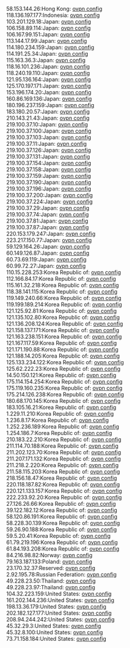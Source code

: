 58.153.144.26:Hong Kong: [ovpn config](vpn/58_153_144_26.ovpn)  
118.136.197.177:Indonesia: [ovpn config](vpn/118_136_197_177.ovpn)  
103.201.129.18:Japan: [ovpn config](vpn/103_201_129_18.ovpn)  
106.158.89.114:Japan: [ovpn config](vpn/106_158_89_114.ovpn)  
106.167.99.151:Japan: [ovpn config](vpn/106_167_99_151.ovpn)  
113.144.17.99:Japan: [ovpn config](vpn/113_144_17_99.ovpn)  
114.180.234.159:Japan: [ovpn config](vpn/114_180_234_159.ovpn)  
114.191.25.34:Japan: [ovpn config](vpn/114_191_25_34.ovpn)  
115.163.36.3:Japan: [ovpn config](vpn/115_163_36_3.ovpn)  
118.16.101.236:Japan: [ovpn config](vpn/118_16_101_236.ovpn)  
118.240.19.110:Japan: [ovpn config](vpn/118_240_19_110.ovpn)  
121.95.136.164:Japan: [ovpn config](vpn/121_95_136_164.ovpn)  
125.170.197.171:Japan: [ovpn config](vpn/125_170_197_171.ovpn)  
153.196.174.20:Japan: [ovpn config](vpn/153_196_174_20.ovpn)  
160.86.169.136:Japan: [ovpn config](vpn/160_86_169_136.ovpn)  
180.196.237.159:Japan: [ovpn config](vpn/180_196_237_159.ovpn)  
183.180.20.57:Japan: [ovpn config](vpn/183_180_20_57.ovpn)  
210.143.21.43:Japan: [ovpn config](vpn/210_143_21_43.ovpn)  
219.100.37.10:Japan: [ovpn config](vpn/219_100_37_10.ovpn)  
219.100.37.100:Japan: [ovpn config](vpn/219_100_37_100.ovpn)  
219.100.37.103:Japan: [ovpn config](vpn/219_100_37_103.ovpn)  
219.100.37.11:Japan: [ovpn config](vpn/219_100_37_11.ovpn)  
219.100.37.126:Japan: [ovpn config](vpn/219_100_37_126.ovpn)  
219.100.37.131:Japan: [ovpn config](vpn/219_100_37_131.ovpn)  
219.100.37.154:Japan: [ovpn config](vpn/219_100_37_154.ovpn)  
219.100.37.158:Japan: [ovpn config](vpn/219_100_37_158.ovpn)  
219.100.37.159:Japan: [ovpn config](vpn/219_100_37_159.ovpn)  
219.100.37.190:Japan: [ovpn config](vpn/219_100_37_190.ovpn)  
219.100.37.196:Japan: [ovpn config](vpn/219_100_37_196.ovpn)  
219.100.37.200:Japan: [ovpn config](vpn/219_100_37_200.ovpn)  
219.100.37.224:Japan: [ovpn config](vpn/219_100_37_224.ovpn)  
219.100.37.29:Japan: [ovpn config](vpn/219_100_37_29.ovpn)  
219.100.37.74:Japan: [ovpn config](vpn/219_100_37_74.ovpn)  
219.100.37.81:Japan: [ovpn config](vpn/219_100_37_81.ovpn)  
219.100.37.87:Japan: [ovpn config](vpn/219_100_37_87.ovpn)  
220.153.179.247:Japan: [ovpn config](vpn/220_153_179_247.ovpn)  
223.217.150.77:Japan: [ovpn config](vpn/223_217_150_77.ovpn)  
59.129.164.26:Japan: [ovpn config](vpn/59_129_164_26.ovpn)  
60.149.126.87:Japan: [ovpn config](vpn/60_149_126_87.ovpn)  
60.73.69.119:Japan: [ovpn config](vpn/60_73_69_119.ovpn)  
60.99.72.27:Japan: [ovpn config](vpn/60_99_72_27.ovpn)  
110.15.228.253:Korea Republic of: [ovpn config](vpn/110_15_228_253.ovpn)  
112.166.84.17:Korea Republic of: [ovpn config](vpn/112_166_84_17.ovpn)  
115.161.32.218:Korea Republic of: [ovpn config](vpn/115_161_32_218.ovpn)  
118.38.141.115:Korea Republic of: [ovpn config](vpn/118_38_141_115.ovpn)  
119.149.240.66:Korea Republic of: [ovpn config](vpn/119_149_240_66.ovpn)  
119.199.189.214:Korea Republic of: [ovpn config](vpn/119_199_189_214.ovpn)  
121.125.92.81:Korea Republic of: [ovpn config](vpn/121_125_92_81.ovpn)  
121.135.102.80:Korea Republic of: [ovpn config](vpn/121_135_102_80.ovpn)  
121.136.208.124:Korea Republic of: [ovpn config](vpn/121_136_208_124.ovpn)  
121.158.137.171:Korea Republic of: [ovpn config](vpn/121_158_137_171.ovpn)  
121.163.238.151:Korea Republic of: [ovpn config](vpn/121_163_238_151.ovpn)  
121.167.117.59:Korea Republic of: [ovpn config](vpn/121_167_117_59.ovpn)  
121.171.190.88:Korea Republic of: [ovpn config](vpn/121_171_190_88.ovpn)  
121.188.14.205:Korea Republic of: [ovpn config](vpn/121_188_14_205.ovpn)  
125.133.234.122:Korea Republic of: [ovpn config](vpn/125_133_234_122.ovpn)  
125.62.222.23:Korea Republic of: [ovpn config](vpn/125_62_222_23.ovpn)  
14.50.150.121:Korea Republic of: [ovpn config](vpn/14_50_150_121.ovpn)  
175.114.154.254:Korea Republic of: [ovpn config](vpn/175_114_154_254.ovpn)  
175.119.160.235:Korea Republic of: [ovpn config](vpn/175_119_160_235.ovpn)  
175.214.126.238:Korea Republic of: [ovpn config](vpn/175_214_126_238.ovpn)  
180.68.170.145:Korea Republic of: [ovpn config](vpn/180_68_170_145.ovpn)  
183.105.16.21:Korea Republic of: [ovpn config](vpn/183_105_16_21.ovpn)  
1.229.11.210:Korea Republic of: [ovpn config](vpn/1_229_11_210.ovpn)  
1.236.8.17:Korea Republic of: [ovpn config](vpn/1_236_8_17.ovpn)  
1.252.236.189:Korea Republic of: [ovpn config](vpn/1_252_236_189.ovpn)  
1.254.186.7:Korea Republic of: [ovpn config](vpn/1_254_186_7.ovpn)  
210.183.22.210:Korea Republic of: [ovpn config](vpn/210_183_22_210.ovpn)  
211.114.70.188:Korea Republic of: [ovpn config](vpn/211_114_70_188.ovpn)  
211.202.123.70:Korea Republic of: [ovpn config](vpn/211_202_123_70.ovpn)  
211.207.171.132:Korea Republic of: [ovpn config](vpn/211_207_171_132.ovpn)  
211.218.2.220:Korea Republic of: [ovpn config](vpn/211_218_2_220.ovpn)  
211.58.115.203:Korea Republic of: [ovpn config](vpn/211_58_115_203.ovpn)  
218.156.18.47:Korea Republic of: [ovpn config](vpn/218_156_18_47.ovpn)  
220.118.187.82:Korea Republic of: [ovpn config](vpn/220_118_187_82.ovpn)  
220.121.133.157:Korea Republic of: [ovpn config](vpn/220_121_133_157.ovpn)  
222.233.92.20:Korea Republic of: [ovpn config](vpn/222_233_92_20.ovpn)  
27.126.26.66:Korea Republic of: [ovpn config](vpn/27_126_26_66.ovpn)  
39.122.182.12:Korea Republic of: [ovpn config](vpn/39_122_182_12.ovpn)  
58.120.86.191:Korea Republic of: [ovpn config](vpn/58_120_86_191.ovpn)  
58.228.30.139:Korea Republic of: [ovpn config](vpn/58_228_30_139.ovpn)  
59.26.90.188:Korea Republic of: [ovpn config](vpn/59_26_90_188.ovpn)  
59.5.20.41:Korea Republic of: [ovpn config](vpn/59_5_20_41.ovpn)  
61.79.219.196:Korea Republic of: [ovpn config](vpn/61_79_219_196.ovpn)  
61.84.193.208:Korea Republic of: [ovpn config](vpn/61_84_193_208.ovpn)  
84.216.98.82:Norway: [ovpn config](vpn/84_216_98_82.ovpn)  
79.163.187.133:Poland: [ovpn config](vpn/79_163_187_133.ovpn)  
23.170.32.37:Reserved: [ovpn config](vpn/23_170_32_37.ovpn)  
2.92.195.78:Russian Federation: [ovpn config](vpn/2_92_195_78.ovpn)  
49.228.23.50:Thailand: [ovpn config](vpn/49_228_23_50.ovpn)  
49.228.23.97:Thailand: [ovpn config](vpn/49_228_23_97.ovpn)  
104.32.223.159:United States: [ovpn config](vpn/104_32_223_159.ovpn)  
161.202.144.236:United States: [ovpn config](vpn/161_202_144_236.ovpn)  
198.13.36.179:United States: [ovpn config](vpn/198_13_36_179.ovpn)  
202.182.127.177:United States: [ovpn config](vpn/202_182_127_177.ovpn)  
208.94.244.242:United States: [ovpn config](vpn/208_94_244_242.ovpn)  
45.32.29.3:United States: [ovpn config](vpn/45_32_29_3.ovpn)  
45.32.8.100:United States: [ovpn config](vpn/45_32_8_100.ovpn)  
73.71.158.184:United States: [ovpn config](vpn/73_71_158_184.ovpn)  
